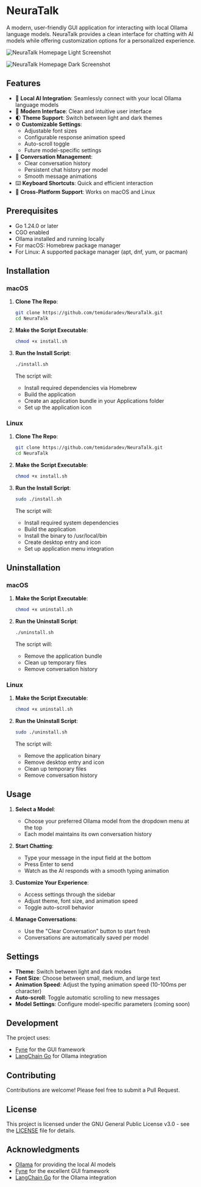 # NeuraTalk

A modern, user-friendly GUI application for interacting with local Ollama language models. NeuraTalk provides a clean interface for chatting with AI models while offering customization options for a personalized experience.

![NeuraTalk Homepage Light Screenshot](https://github.com/temidaradev/NeuraTalk/blob/main/screenshot_light.png)

![NeuraTalk Homepage Dark Screenshot](https://github.com/temidaradev/NeuraTalk/blob/main/screenshot_dark.png)

## Features

- 🤖 **Local AI Integration**: Seamlessly connect with your local Ollama language models
- 🎨 **Modern Interface**: Clean and intuitive user interface
- 🌓 **Theme Support**: Switch between light and dark themes
- ⚙️ **Customizable Settings**:
  - Adjustable font sizes
  - Configurable response animation speed
  - Auto-scroll toggle
  - Future model-specific settings
- 💬 **Conversation Management**:
  - Clear conversation history
  - Persistent chat history per model
  - Smooth message animations
- ⌨️ **Keyboard Shortcuts**: Quick and efficient interaction
- 🔄 **Cross-Platform Support**: Works on macOS and Linux

## Prerequisites

- Go 1.24.0 or later
- CGO enabled
- Ollama installed and running locally
- For macOS: Homebrew package manager
- For Linux: A supported package manager (apt, dnf, yum, or pacman)

## Installation

### macOS

1. **Clone The Repo**:

   ```bash
   git clone https://github.com/temidaradev/NeuraTalk.git
   cd NeuraTalk
   ```

2. **Make the Script Executable**:

   ```bash
   chmod +x install.sh
   ```

3. **Run the Install Script**:

   ```bash
   ./install.sh
   ```

   The script will:

   - Install required dependencies via Homebrew
   - Build the application
   - Create an application bundle in your Applications folder
   - Set up the application icon

### Linux

1. **Clone The Repo**:

   ```bash
   git clone https://github.com/temidaradev/NeuraTalk.git
   cd NeuraTalk
   ```

2. **Make the Script Executable**:

   ```bash
   chmod +x install.sh
   ```

3. **Run the Install Script**:

   ```bash
   sudo ./install.sh
   ```

   The script will:

   - Install required system dependencies
   - Build the application
   - Install the binary to /usr/local/bin
   - Create desktop entry and icon
   - Set up application menu integration

## Uninstallation

### macOS

1. **Make the Script Executable**:

   ```bash
   chmod +x uninstall.sh
   ```

2. **Run the Uninstall Script**:

   ```bash
   ./uninstall.sh
   ```

   The script will:

   - Remove the application bundle
   - Clean up temporary files
   - Remove conversation history

### Linux

1. **Make the Script Executable**:

   ```bash
   chmod +x uninstall.sh
   ```

2. **Run the Uninstall Script**:

   ```bash
   sudo ./uninstall.sh
   ```

   The script will:

   - Remove the application binary
   - Remove desktop entry and icon
   - Clean up temporary files
   - Remove conversation history

## Usage

1. **Select a Model**:

   - Choose your preferred Ollama model from the dropdown menu at the top
   - Each model maintains its own conversation history

2. **Start Chatting**:

   - Type your message in the input field at the bottom
   - Press Enter to send
   - Watch as the AI responds with a smooth typing animation

3. **Customize Your Experience**:

   - Access settings through the sidebar
   - Adjust theme, font size, and animation speed
   - Toggle auto-scroll behavior

4. **Manage Conversations**:
   - Use the "Clear Conversation" button to start fresh
   - Conversations are automatically saved per model

## Settings

- **Theme**: Switch between light and dark modes
- **Font Size**: Choose between small, medium, and large text
- **Animation Speed**: Adjust the typing animation speed (10-100ms per character)
- **Auto-scroll**: Toggle automatic scrolling to new messages
- **Model Settings**: Configure model-specific parameters (coming soon)

## Development

The project uses:

- [Fyne](https://fyne.io/) for the GUI framework
- [LangChain Go](https://github.com/tmc/langchaingo) for Ollama integration

## Contributing

Contributions are welcome! Please feel free to submit a Pull Request.

## License

This project is licensed under the GNU General Public License v3.0 - see the [LICENSE](LICENSE) file for details.

## Acknowledgments

- [Ollama](https://ollama.ai/) for providing the local AI models
- [Fyne](https://fyne.io/) for the excellent GUI framework
- [LangChain Go](https://github.com/tmc/langchaingo) for the Ollama integration
